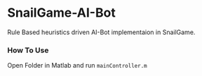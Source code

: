 # SnailGame-AI-Bot

Rule Based heuristics driven AI-Bot implementaion in SnailGame.

### How To Use
Open Folder in Matlab and run `mainController.m`
